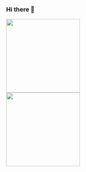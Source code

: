 ### Hi there 👋


<div>
<img height="200em"src="https://github-readme-stats.vercel.app/api?username=Parafernalha&show_icons=true&theme=radical&include_all_commits=true">
</div>
<div>
<img height="200em" align="center"src="https://github-readme-stats.vercel.app/api/top-langs/?username=Parafernalha&layout=compact&theme=merko">
</div>
<!--
**Parafernalha/Parafernalha** is a ✨ _special_ ✨ repository because its `README.md` (this file) appears on your GitHub profile.

Here are some ideas to get you started:

- 🔭 I’m currently working on ...
- 🌱 I’m currently learning ...
- 👯 I’m looking to collaborate on ...
- 🤔 I’m looking for help with ...
- 💬 Ask me about ...
- 📫 How to reach me: ...
- 😄 Pronouns: ...
- ⚡ Fun fact: ...
-->
